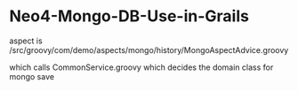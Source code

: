 # Neo4-Mongo-DB-Use-in-Grails
aspect is /src/groovy/com/demo/aspects/mongo/history/MongoAspectAdvice.groovy

which calls CommonService.groovy which decides the domain class for mongo save
